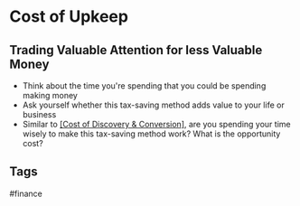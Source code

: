 # Cost of Upkeep 
## Trading Valuable Attention for less Valuable Money

* Think about the time you're spending that you could be spending making money  
* Ask yourself whether this tax-saving method adds value to your life or business  
* Similar to [\[Cost of Discovery & Conversion\]](../202202160708), are you spending your time wisely to make this tax-saving method work? What is the opportunity cost?  

## Tags
#finance
